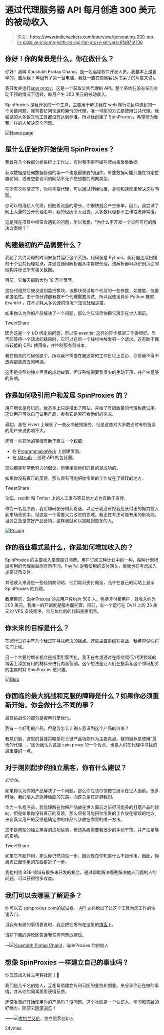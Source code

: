 # 通过代理服务器 API 每月创造 300 美元的被动收入

> 原文：<https://www.indiehackers.com/interview/generating-300-mo-in-passive-income-with-an-api-for-proxy-servers-6fa97bf106>

## 你好！你的背景是什么，你在做什么？

你好！我叫 Kaustubh Pratap Chand，是一名远程软件开发人员。我基本上是自学的，自从我 7 年级有了第一台电脑，我就一直在做黑客(从书呆子的角度来说)。

我开发并运行[spin proxy](https://spinproxies.com/)，这是一个获取公共代理的 API。整个系统在没有任何主动干预的情况下运转，每月产生 300 美元的被动收入。

SpinProxies 是我开发的一个工具，主要用于解决我在 web 爬行项目中遇到的一个关键问题。我需要访问快速和廉价的代理，唯一可能的方式是使用公共代理。我尝试的大多数其他工具都没有达到标准。所以我创建了 SpinProxies，希望能为像我一样的人解决这个问题。

[![Home page](img/d8a9e0df73457a80d4c3aa69d7920b92.png)](https://spinproxies.com) 

## 是什么促使你开始使用 SpinProxies？

我曾在几个数据分析系统上工作过，有时我不得不编写爬虫来聚集数据。

获取数据是任何数据管道的第一个也是最重要的组件。有些数据可能只能在特定位置访问，或者您要访问的网站不允许您想要的爬网类型。

在所有这些情况下，你将需要代理，可以通过转换位置，身份和速度来解决这些问题。

你可以租用私人代理，但随着流量的增长，你很快就会产生账单。因此，我尝试了网上大量的公开代理名单，我的经历令人沮丧。大多数代理都不工作或者非常慢。

这是我在项目中经常会遇到的问题，所以我想，“为什么不开发一个实际可行的解决方案呢？”

## 构建最初的产品需要什么？

我花了大约两周的时间安装并运行这个系统。代码全是 Python。爬行器连续扫描前十个公共代理站点，并通过通用解析器从中提取代理，该解析器可以识别页面的结构并标记所有相关数据。

目前，它每天抓取大约 10 万个页面。

这些代理然后被发送到监控模块，该模块测试每个代理的一些参数，如速度、位置和匿名性。由于每分钟都有数千个代理需要测试，所以我使用异步 Python 框架 *Eventlet* ，在不消耗太多资源的情况下加快处理速度。

如果你认为你的产品解决了一个问题，那么你应该尽快把它展示在世人面前。

TweetShare

因为这是一个 I/O 绑定的问题，所以像 eventlet 这样的异步框架工作得很好。当代码等待一个请求的结果时，它可以在同一个线程中触发另一个请求。这有助于保持较低的 CPU 使用率，并控制服务器成本。

我在周末的时候做这个，所以我不需要在我通常的工作日程上妥协，尽管我不得不放弃那些周五的啤酒。

这不是典型的独立黑客的成功故事，但该系统需要我很少的手动干预，并产生足够的影响。

## 你是如何吸引用户和发展 SpinProxies 的？

用户增长是有机的。我基本上只是推出了网站，并给了有限数量的代理免费试用。这让用户可以自己试用产品，看看它是否符合他们的需求。

最初，我在 Fiverr 上雇佣了一些反向链接服务。但是这些对大多数通过有机搜索的用户来说影响不大。

还有一些其他的事情有助于建立一个权威:

*   在 [ProgrammableWeb](https://www.programmableweb.com/api/spinproxies) 上创建页面。
*   在 [GitHub](https://github.com/spinproxies) 上创建 API 的包装器。

这些都是非常低努力的倡议，但我相信他们的目的是成功的。

如果你没有真正的反馈，那么很有可能把你宝贵的工作放在了错误的地方。

TweetShare

论坛、reddit 和 Twitter 上的人工发布等其他方式也有助于宣传。

作为一名程序员，我对编码部分如此着迷，以至于我没有把我应该付出的努力投入到市场营销中。但这是一个需要大力改进的领域。我正在考虑可能有用的新功能，当务之急是做好产品营销，这样我就可以接触到更多的人。

[![Pricing](img/05ee818ae9a5feca0ee75a82a7c6b158.png)](https://spinproxies.com) 

## 你的商业模式是什么，你是如何增加收入的？

SpinProxies 的主要收入来源是订阅费。用户订阅三种计划中的一种，每种计划根据可用的代理类型而有所不同。PayPal 是我使用的支付网关，但我也在考虑加入加密货币支付。

其他收入来源是一些经销商网站，他们每月支付佣金，允许在自己的网站上显示 SpinProxies 的代理。

截至目前，SpinProxies 的总用户数约为 500 人，包括非付费用户，其收入约为 300 美元。我唯一的开销就是服务器托管。目前，有一个运行在 OVH 上的 35 美元的 VPS 安装程序，它与优化后的代码完美配合。

## 你未来的目标是什么？

在爬行过程中有几个我正在寻找解决的痛点。这些主要是编程挑战，我希望尽快将它们上线。

另一个主要的增长机会是搜索引擎优化。我正在考虑通过在围绕爬行/代理领域的博客上添加有用的材料来进行内容营销。这个想法是让人们在搜索与这个领域相关的主题时对 SpinProxies 感兴趣。

[![Blog](img/41b44ca0392a1924e8cea4755429ddb0.png)](https://spinproxies.com) 

## 你面临的最大挑战和克服的障碍是什么？如果你必须重新开始，你会做什么不同的事？

最具挑战性的部分是搜索引擎优化。

我有一个好用的产品，但是我怎么让别人意识到这个产品的价值？

我意识到，这里的最佳策略是将关键产品功能作为主要卖点。我的目标是使用“最快的代理……”因为我认为这是 spin proxy 的一个优点，也是人们在代理中寻找的最重要的一点。

## 对于刚刚起步的独立黑客，你有什么建议？

*起步快。*

如果你认为你的产品解决了一个问题，那么你应该尽快把它展示在世人面前。很多时候，我们陷入追逐神话般的完美，而这总是在逃避我们。

作为一名程序员，我能理解在你把产品放在世人面前之前尽可能多的打磨产品的倾向。但是如果你没有真正的反馈，那么很有可能把你宝贵的工作放在错误的地方。来自真实用户的反馈是确定你的作品应该放在哪里的唯一方法。

这不是典型的独立黑客的成功故事，但该系统需要我很少的手动干预，并产生足够的影响。

TweetShare

如果它不起作用，那么你仍然领先一步，因为现在你知道什么不起作用，因此，你离真正起作用的东西更近了一步。

我也相信 B2B 领域有很多未开发的机会。通过帮助解决那些解决他人问题的人的问题，可以获得很多收益。

## 我们可以去哪里了解更多？

你可以去 spinproxies.com[的](https://spinproxies.com/)试试看。 [API](https://spinproxies.com/apidocs/) 文档给出了让这个工具为您工作的快速入门。

当我有有趣的事情要说时，我会把它发布在这里的[博客](https://blog.spinproxies.com/)上。

请在下面的评论区告诉我任何问题或建议。

—[<picture id="ember5305148" class="user-avatar ember-view user-link__avatar">![](img/82bd3bb4769a3aa1cd13889ee7c0fa91.png)</picture>Kaustubh Pratap Chand](/kausality?id=rbnbcfJf6PQZ6PmVRuwMdJL8iFk2)，SpinProxies 的创始人

## 想像 SpinProxies 一样建立自己的事业吗？

你应该加入[独立黑客社区](/)！🤗

我们是几千名创始人，互相帮助建立有利可图的业务和副业。来分享你正在做的事情，并从你的同事那里获得反馈。

还没准备好开始使用你的产品吗？没问题。这个社区是一个认识人、学习和实践的好地方。随便去[随便浏览](/)！

——[<picture id="ember5305153" class="user-avatar ember-view user-link__avatar">![](img/82bd3bb4769a3aa1cd13889ee7c0fa91.png)</picture>考特兰艾伦](/csallen?id=ibTLPyjwVebnZjMGKvz6ztarnuV2)，独立黑客创始人

24votes